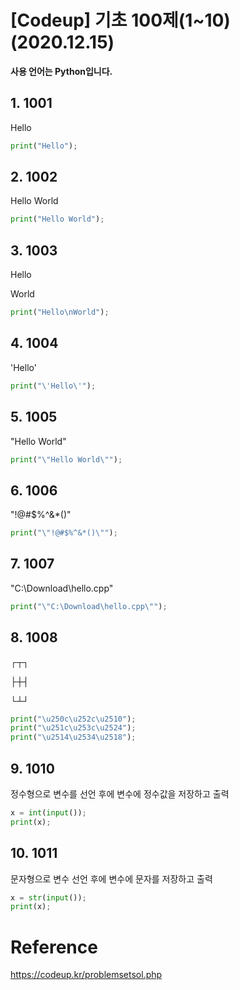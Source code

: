 # [Codeup] 기초 100제(1~10) (2020.12.15)

**사용 언어는 Python입니다.**

## 1. 1001

Hello 

```python
print("Hello");
```



## 2. 1002

Hello World 

```python
print("Hello World");
```



## 3. 1003

Hello

World

```Python
print("Hello\nWorld");
```



## 4. 1004

'Hello' 

```python
print("\'Hello\'");
```



## 5. 1005

"Hello World" 

```python
print("\"Hello World\"");
```



## 6. 1006

"!@#$%^&*()"  

```python
print("\"!@#$%^&*()\"");
```



## 7. 1007

"C:\Download\hello.cpp" 

```python
print("\"C:\Download\hello.cpp\"");
```



## 8. 1008

 ┌┬┐

 ├┼┤

 └┴┘

```python
print("\u250c\u252c\u2510");
print("\u251c\u253c\u2524");
print("\u2514\u2534\u2518");
```



## 9. 1010

정수형으로 변수를 선언 후에 변수에 정수값을 저장하고 출력

```python
x = int(input());
print(x);
```



## 10. 1011

문자형으로 변수 선언 후에 변수에 문자를 저장하고 출력

```python
x = str(input());
print(x);
```

# Reference

https://codeup.kr/problemsetsol.php